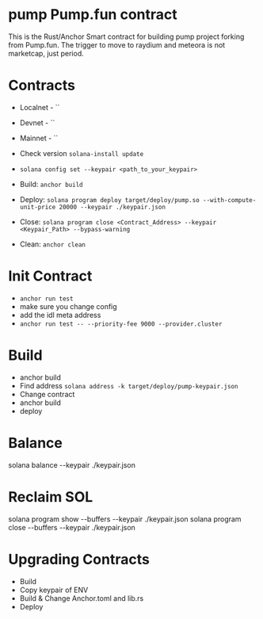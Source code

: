 # pump Pump.fun contract
This is the Rust/Anchor Smart contract for building pump project forking from Pump.fun.
The trigger to move to raydium and meteora is not marketcap, just period.

# Contracts

- Localnet - ``
- Devnet - ``
- Mainnet - ``

- Check version `solana-install update`

- `solana config set --keypair <path_to_your_keypair>`
- Build: `anchor build`
- Deploy: `solana program deploy target/deploy/pump.so --with-compute-unit-price 20000 --keypair ./keypair.json`
- Close: `solana program close <Contract_Address> --keypair <Keypair_Path> --bypass-warning`
- Clean: `anchor clean`

# Init Contract

- `anchor run test`
- make sure you change config
- add the idl meta address
- `anchor run test -- --priority-fee 9000 --provider.cluster `

# Build

- anchor build
- Find address `solana address -k target/deploy/pump-keypair.json`
- Change contract
- anchor build
- deploy

# Balance

solana balance --keypair ./keypair.json

# Reclaim SOL

solana program show --buffers --keypair ./keypair.json
solana program close --buffers --keypair ./keypair.json

# Upgrading Contracts

- Build
- Copy keypair of ENV
- Build & Change Anchor.toml and lib.rs
- Deploy

